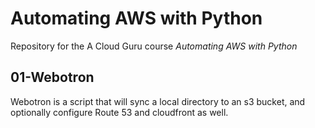 # Automating AWS with Python

Repository for the A Cloud Guru course *Automating AWS with Python*

## 01-Webotron

Webotron is a script that will sync a local directory to an s3 bucket, and optionally configure Route 53 and cloudfront as well.
